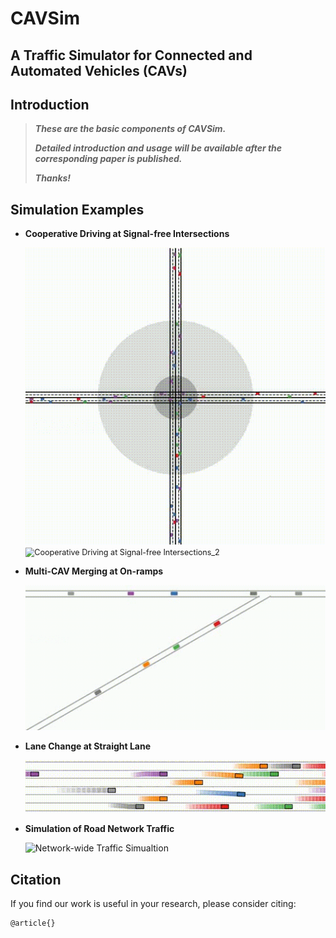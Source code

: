 # CAVSim
A Traffic Simulator for Connected and Automated Vehicles (CAVs)
---


## Introduction
> ***These are the basic components of CAVSim.***
>
> ***Detailed introduction and usage will be available after the corresponding paper is published.***
>
> ***Thanks!***



## Simulation Examples

+ **Cooperative Driving at Signal-free Intersections**

  <img src="Visualization\Cooperative Driving at Signal-free Intersections_1.gif" alt="Cooperative Driving at Signal-free Intersections_1" style="zoom:80%;" />

  
  <img src="Visualization\Cooperative Driving at Signal-free Intersections_2.gif" alt="Cooperative Driving at Signal-free Intersections_2" style="zoom:90%;" />

  

+ **Multi-CAV Merging at On-ramps**

  <img src="Visualization\Multi-CAV Merging at On-ramps.gif" alt="Multi-CAV Merging at On-ramps" style="zoom:80%;" />

  

  

+ **Lane Change at Straight Lane**

  <img src="Visualization\Straight Lane.gif" alt="Straight Lane" style="zoom:90%;" />

  

+ **Simulation of Road Network Traffic**

  <img src="Visualization\Network-wide Traffic Simualtion.gif" alt="Network-wide Traffic Simualtion" style="zoom:100%;" />

  
## Citation
If you find our work is useful in your research, please consider citing:
```
@article{}
```
